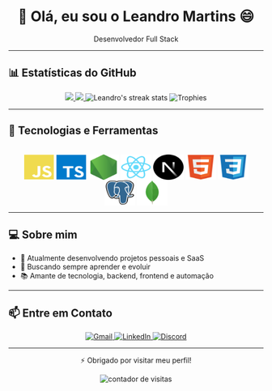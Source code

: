 <h1 align="center">👋 Olá, eu sou o Leandro Martins 😄</h1>

<p align="center">Desenvolvedor Full Stack </p>

---

## 📊 Estatísticas do GitHub

<div align="center">

  <a href="https://github.com/lean123456">
    <img height="180em" src="https://github-readme-stats.vercel.app/api?username=lean123456&show_icons=true&theme=tokyonight&include_all_commits=true&count_private=true"/>
    <img height="180em" src="https://github-readme-stats.vercel.app/api/top-langs/?username=lean123456&layout=compact&langs_count=6&theme=tokyonight"/>
  </a>

  <img src="https://github-readme-streak-stats.herokuapp.com/?user=lean123456&theme=tokyonight" alt="Leandro's streak stats"/>
  
  <img src="https://github-profile-trophy.vercel.app/?username=lean123456&theme=tokyonight&row=1&column=6" alt="Trophies"/>

</div>

---

## 🚀 Tecnologias e Ferramentas

<div align="center" style="display: inline_block"><br>

  <img align="center" alt="JavaScript" height="50" width="60" src="https://raw.githubusercontent.com/devicons/devicon/master/icons/javascript/javascript-plain.svg">
  <img align="center" alt="TypeScript" height="50" width="60" src="https://raw.githubusercontent.com/devicons/devicon/master/icons/typescript/typescript-original.svg">
  <img align="center" alt="NodeJS" height="50" width="60" src="https://raw.githubusercontent.com/devicons/devicon/master/icons/nodejs/nodejs-original.svg">
  <img align="center" alt="React" height="50" width="60" src="https://raw.githubusercontent.com/devicons/devicon/master/icons/react/react-original.svg">
  <img align="center" alt="NextJS" height="50" width="60" src="https://raw.githubusercontent.com/devicons/devicon/master/icons/nextjs/nextjs-original.svg">
  <img align="center" alt="HTML5" height="50" width="60" src="https://raw.githubusercontent.com/devicons/devicon/master/icons/html5/html5-original.svg">
  <img align="center" alt="CSS3" height="50" width="60" src="https://raw.githubusercontent.com/devicons/devicon/master/icons/css3/css3-original.svg">
  <img align="center" alt="PostgreSQL" height="50" width="60" src="https://raw.githubusercontent.com/devicons/devicon/master/icons/postgresql/postgresql-original.svg">
  <img align="center" alt="MongoDB" height="50" width="60" src="https://raw.githubusercontent.com/devicons/devicon/master/icons/mongodb/mongodb-original.svg">

</div>

---

## 💻 Sobre mim

- 💼 Atualmente desenvolvendo projetos pessoais e SaaS
- 🎯 Buscando sempre aprender e evoluir
- 📚 Amante de tecnologia, backend, frontend e automação

---

## 📫 Entre em Contato

<div align="center">

  <a href="mailto:leandromartins5020@gmail.com" target="_blank">
    <img src="https://img.shields.io/badge/Gmail-333333?style=for-the-badge&logo=gmail&logoColor=white" alt="Gmail"/>
  </a>

  <a href="https://www.linkedin.com/in/SEU_LINKEDIN_AQUI/" target="_blank">
    <img src="https://img.shields.io/badge/LinkedIn-0077B5?style=for-the-badge&logo=linkedin&logoColor=white" alt="LinkedIn"/>
  </a>

  <a href="https://discord.com/users/SEU_ID_AQUI" target="_blank">
    <img src="https://img.shields.io/badge/Discord-7289DA?style=for-the-badge&logo=discord&logoColor=white" alt="Discord"/>
  </a>

</div>

---

<p align="center">⚡ Obrigado por visitar meu perfil!</p>

<p align="center">
  <img src="https://profile-counter.glitch.me/lean123456/count.svg" alt="contador de visitas"/>
</p>

